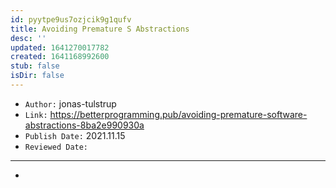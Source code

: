 ```yaml
---
id: pyytpe9us7ozjcik9g1qufv
title: Avoiding Premature S Abstractions
desc: ''
updated: 1641270017782
created: 1641168992600
stub: false
isDir: false
---
```



- `Author:` jonas-tulstrup
- `Link:` <https://betterprogramming.pub/avoiding-premature-software-abstractions-8ba2e990930a>
- `Publish Date:` 2021.11.15
- `Reviewed Date:` 

---

-

